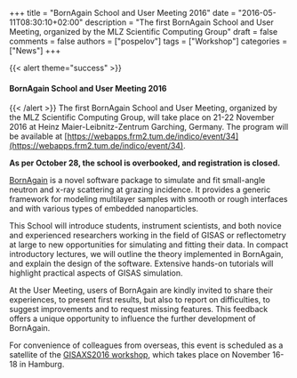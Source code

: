+++
title = "BornAgain School and User Meeting 2016"
date = "2016-05-11T08:30:10+02:00"
description = "The first BornAgain School and User Meeting, organized by the MLZ Scientific Computing Group"
draft = false
comments = false
authors = ["pospelov"]
tags = ["Workshop"]
categories = ["News"]
+++

{{< alert theme="success" >}}
#### BornAgain School and User Meeting 2016
{{< /alert >}}
The first BornAgain School and User Meeting, organized by the MLZ Scientific Computing Group, will take place on 21-22 November 2016 at Heinz Maier-Leibnitz-Zentrum Garching, Germany. The program will be available at [https://webapps.frm2.tum.de/indico/event/34](https://webapps.frm2.tum.de/indico/event/34).

**As per October 28, the school is overbooked, and registration is closed.**

[BornAgain](https://scgmlz.github.io/BornAgain-website/) is a novel software package to simulate and fit small-angle neutron and x-ray scattering at grazing incidence. It provides a generic framework for modeling multilayer samples with smooth or rough interfaces and with various types of embedded nanoparticles.

This School will introduce students, instrument scientists, and both novice and experienced researchers working in the field of GISAS or reflectometry at large to new opportunities for simulating and fitting their data. In compact introductory lectures, we will outline the theory implemented in BornAgain, and explain the design of the software. Extensive hands-on tutorials will highlight practical aspects of GISAS simulation.

At the User Meeting, users of BornAgain are kindly invited to share their experiences, to present first results, but also to report on difficulties, to suggest improvements and to request missing features. This feedback offers a unique opportunity to influence the further development of BornAgain.

For convenience of colleagues from overseas, this event is scheduled as a satellite of the [GISAXS2016 workshop](https://indico.desy.de/conferenceDisplay.py?confId=14264), which takes place on November 16-18 in Hamburg.
